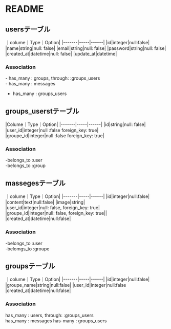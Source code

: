 # README

## usersテーブル

｜colume｜Type｜Option|
|-------|-----|------|
|id|integer|null:false|
|name|string|null: false|
|email|string|null: false|
|password|string|null: false|
|created_at|datetime|null: false|
|update_at|datetime|

### Association
- has_many : groups, through: :groups_users  
- has_many : messages
- has_many : groups_users

## groups_userstテーブル

|Colume｜Type｜Option|
|-------|-----|------|
|id|string|null: false|
|user_id|integer|null :false foreign_key: true|
|groupe_id|integer|null :false foreign_key: true|

### Association
-belongs_to :user  
-belongs_to :group

## massegesテーブル
｜colume｜Type｜Option|
|-------|-----|------|
|id|integer|null:false|
|content|text|null:false|
|image|string|
|user_id|integer|null: false, foreign_key: true|
|groupe_id|integer|null: false, foreign_key: true||
|created_at|datetime|null:false|

### Association
-belongs_to :user  
-belomgs_to :groupe

## groupsテーブル
｜colume｜Type｜Option|
|-------|-----|------|
|id|integer|null:false|
|groupe_name|string|null:false|
|user_id|integer|null:false
|created_at|datetime|null:false|

### Association
has_many : users, through: :groups_users  
has_many : messages
has-many : groups_users